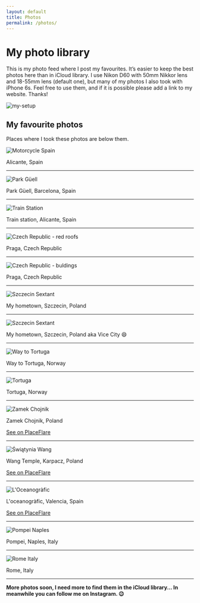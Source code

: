 ```yaml
---
layout: default
title: Photos
permalink: /photos/
---
```


# My photo library

This is my photo feed where I post my favourites. 
It’s easier to keep the best photos here than in iCloud library. 
I use Nikon D60 with 50mm Nikkor lens and 18-55mm lens (default one), 
but many of my photos I also took with iPhone 6s. Feel free to use them, 
and if it is possible please add a link to my website. Thanks!

![my-setup](/assets/photos/setup.jpg)


## My favourite photos

Places where I took these photos are below them.

![Motorcycle Spain](/assets/photos/motorcycle-spain.jpeg)

Alicante, Spain

---

![Park Güell](/assets/photos/barcelona-park-guell.jpeg)

Park Güell, Barcelona, Spain

---

![Train Station](/assets/photos/train-station.jpeg)

Train station, Alicante, Spain

---

![Czech Republic - red roofs](/assets/photos/czech-republic-red-roofs.jpeg)

Praga, Czech Republic

---

![Czech Republic - buldings](/assets/photos/czech-republic-buildings.jpg)

Praga, Czech Republic

---


![Szczecin Sextant](/assets/photos/szczecin-sekstan.jpg)

My hometown, Szczecin, Poland

---

![Szczecin Sextant](/assets/photos/szczecin-odra.jpg)

My hometown, Szczecin, Poland aka Vice City 😄

---

![Way to Tortuga](/assets/photos/tortuga-way.jpg)

Way to Tortuga, Norway

---

![Tortuga](/assets/photos/tortuga.jpg)

Tortuga, Norway

---

![Zamek Chojnik](/assets/photos/zamek-kinga-placeflare.jpg)

Zamek Chojnik, Poland

[See on PlaceFlare](https://placeflare.com/place/107/zamek-chojnik)

--- 

![Świątynia Wang](/assets/photos/wang-temple.jpeg)

Wang Temple, Karpacz, Poland

[See on PlaceFlare](https://placeflare.com/place/747/swiatynia-wang)

--- 

![L'Oceanogràfic](/assets/photos/valencia-oceanografic.jpeg)

L'oceanogràfic, Valencia, Spain

[See on PlaceFlare](https://placeflare.com/place/7307/l-oceanografic)

--- 

![Pompei Naples](/assets/photos/pompei-naples.jpg)

Pompei, Naples, Italy

--- 

![Rome Italy](/assets/photos/rome.jpg)

Rome, Italy

---



**More photos soon, I need more to find them in the iCloud library... In meanwhile you can follow me on Instagram. 😉**
